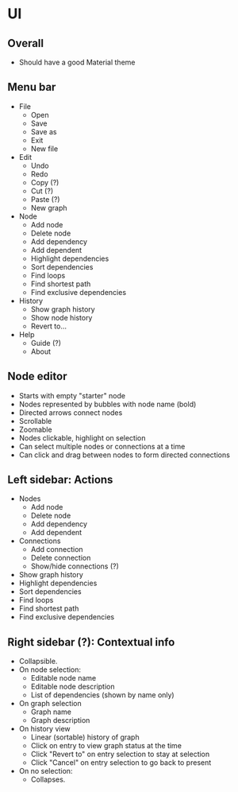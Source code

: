 # UI
## Overall
* Should have a good Material theme

## Menu bar
* File
    * Open
    * Save
    * Save as
    * Exit
    * New file
* Edit
    * Undo
    * Redo
    * Copy (?)
    * Cut (?)
    * Paste (?)
    * New graph
* Node
    * Add node
    * Delete node
    * Add dependency
    * Add dependent
    * Highlight dependencies
    * Sort dependencies
    * Find loops
    * Find shortest path
    * Find exclusive dependencies
* History
    * Show graph history
    * Show node history
    * Revert to...
* Help
    * Guide (?)
    * About

## Node editor

* Starts with empty "starter" node
* Nodes represented by bubbles with node name (bold)
* Directed arrows connect nodes
* Scrollable
* Zoomable
* Nodes clickable, highlight on selection
* Can select multiple nodes or connections at a time
* Can click and drag between nodes to form directed connections

## Left sidebar: Actions
* Nodes
    * Add node
    * Delete node
    * Add dependency
    * Add dependent
* Connections
    * Add connection
    * Delete connection
    * Show/hide connections (?)
* Show graph history
* Highlight dependencies
* Sort dependencies
* Find loops
* Find shortest path
* Find exclusive dependencies

## Right sidebar (?): Contextual info
* Collapsible.
* On node selection:
    * Editable node name
    * Editable node description
    * List of dependencies (shown by name only)
* On graph selection
    * Graph name
    * Graph description
* On history view
    * Linear (sortable) history of graph
    * Click on entry to view graph status at the time
    * Click "Revert to" on entry selection to stay at selection
    * Click "Cancel" on entry selection to go back to present
* On no selection:
    * Collapses.
